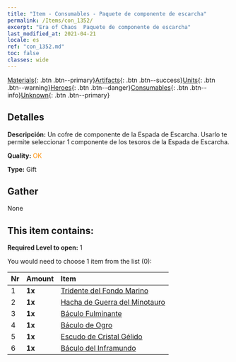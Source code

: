 ```yaml
---
title: "Item - Consumables - Paquete de componente de escarcha"
permalink: /Items/con_1352/
excerpt: "Era of Chaos  Paquete de componente de escarcha"
last_modified_at: 2021-04-21
locale: es
ref: "con_1352.md"
toc: false
classes: wide
---
```

 [Materials](/es/Items/){: .btn .btn--primary}[Artifacts](/es/Items/Artifacts/){: .btn .btn--success}[Units](/es/Items/Units/){: .btn .btn--warning}[Heroes](/es/Items/Heroes/){: .btn .btn--danger}[Consumables](/es/Items/Consumables/){: .btn .btn--info}[Unknown](/es/Items/Unknown/){: .btn .btn--primary}

## Detalles
 **Descripción:** Un cofre de componente de la Espada de Escarcha. Usarlo te permite seleccionar 1 componente de los tesoros de la Espada de Escarcha.

 **Quality:** <span style="color: #FF8C00">OK</span>

 **Type:** Gift

## Gather

  None

## This item contains:

 **Required Level to open:** 1

 You would need to choose 1 item from the list (0):

  | Nr | Amount |     Item    |
  |:---|:-------|:------------|
  | 1 |  **1x** | [Tridente del Fondo Marino](/es/Items/art_160/) |  | 
  | 2 |  **1x** | [Hacha de Guerra del Minotauro](/es/Items/art_161/) |  | 
  | 3 |  **1x** | [Báculo Fulminante](/es/Items/art_162/) |  | 
  | 4 |  **1x** | [Báculo de Ogro](/es/Items/art_163/) |  | 
  | 5 |  **1x** | [Escudo de Cristal Gélido](/es/Items/art_164/) |  | 
  | 6 |  **1x** | [Báculo del Inframundo](/es/Items/art_165/) |  | 
